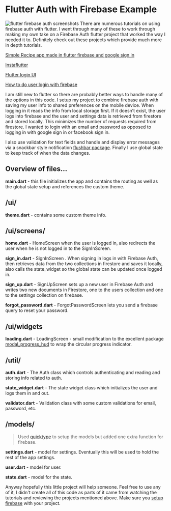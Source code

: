 # Flutter Auth with Firebase Example

![flutter firebase auth screenshots](https://github.com/delay/flutter_firebase_auth_brainframe/blob/master/website_images/screenshot_auth.jpg)
There are numerous tutorials on using firebase auth with flutter. I went through many of these to work through making my own take on a Firebase Auth flutter project that worked the way I needed it to. Definitely check out these projects which provide much more in depth tutorials.

[Simple Recipe app made in flutter firebase and google sign in](https://medium.com/flutter-community/simple-recipes-app-made-in-flutter-firebase-and-google-sign-in-14d1535e9a59)

[Instaflutter](https://github.com/instaflutter/flutter-login-screen-firebase-auth-facebook-login)

[Flutter login UI](https://github.com/putraxor/flutter-login-ui)

[How to do user login with firebase](https://medium.com/flutterpub/flutter-how-to-do-user-login-with-firebase-a6af760b14d5)

I am still new to flutter so there are probably better ways to handle many of the options in this code.
I setup my project to combine firebase auth with saving my user info to shared preferences on the mobile device. When logging in it reads the info from local storage first. If it doesn’t exist, the user logs into firebase and the user and settings data is retrieved from firestore and stored locally. This minimizes the number of requests required from firestore. I wanted to login with an email and password as opposed to logging in with google sign in or facebook sign in.

I also use validation for text fields and handle and display error messages via a snackbar style notification [flushbar package](https://pub.dartlang.org/packages/flushbar). Finally I use global state to keep track of when the data changes.

## Overview of files...

**main.dart** - this file initializes the app and contains the routing as well as the global state setup and references the custom theme.

## /ui/

**theme.dart** - contains some custom theme info.

## /ui/screens/

**home.dart** - HomeScreen when the user is logged in, also redirects the user when he is not logged in to the SignInScreen.

**sign_in.dart** - SignInScreen . When signing in logs in with Firebase Auth, then retrieves data from the two collections in firestore and saves it locally, also calls the state_widget so the global state can be updated once logged in.

**sign_up.dart** - SignUpScreen sets up a new user in Firebase Auth and writes two new documents in Firestore, one to the users collection and one to the settings collection on firebase.

**forgot_password.dart** - ForgotPasswordScreen lets you send a firebase query to reset your password.

## /ui/widgets

**loading.dart** - LoadingScreen - small modification to the excellent package [modal_progress_hud](https://pub.dartlang.org/packages/modal_progress_hud) to wrap the circular progress indicator.

## /util/

**auth.dart** - The Auth class which controls authenticating and reading and storing info related to auth.

**state_widget.dart** - The state widget class which initializes the user and logs them in and out.

**validator.dart** - Validation class with some custom validations for email, password, etc.

## /models/

> Used [quicktype](https://app.quicktype.io/#l=dart) to setup the models but added one extra function for firebase.

**settings.dart** - model for settings. Eventually this will be used to hold the rest of the app settings.

**user.dart** - model for user.

**state.dart** - model for the state.

Anyway hopefully this little project will help someone. Feel free to use any of it, I didn't create all of this code as parts of it came from watching the tutorials and reviewing the projects mentioned above. Make sure you [setup firebase](https://firebase.google.com/docs/flutter/setup) with your project.
